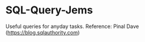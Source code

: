 # SQL-Query-Jems
Useful queries for anyday tasks.
Reference: Pinal Dave (https://blog.sqlauthority.com)
